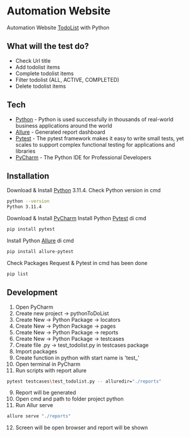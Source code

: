 # Automation Website
Automation Website [TodoList] with Python

## What will the test do?
- Check Url title
- Add todolist items
- Complete todolist items
- Filter todolist (ALL, ACTIVE, COMPLETED)
- Delete todolist items

## Tech

- [Python] - Python is used successfully in thousands of real-world business applications around the world
- [Allure] - Generated report dashboard
- [Pytest] - The pytest framework makes it easy to write small tests, yet scales to support complex functional testing for applications and libraries
- [PyCharm] - The Python IDE for Professional Developers

## Installation

Download & Install [Python](https://www.python.org/ftp/python/3.11.4/python-3.11.4-amd64.exe) 3.11.4.
Check Python version in cmd
```sh
python --version
Python 3.11.4
```
Download & Install [PyCharm]
Install Python [Pytest] di cmd
```sh
pip install pytest
```
Install Python [Allure] di cmd
```sh
pip install allure-pytest
```
Check Packages Request & Pytest in cmd has been done 
```sh
pip list
```
## Development
1. Open PyCharm
2. Create new project -> pythonToDoList
3. Create New -> Python Package -> locators
4. Create New -> Python Package -> pages
5. Create New -> Python Package -> reports
6. Create New -> Python Package -> testcases
4. Create file .py -> test_todolist.py in testcases package
5. Import packages
6. Create function in python with start name is 'test_'
7. Open terminal in PyCharm 
8. Run scripts with report allure
```sh
pytest testcases\test_todolist.py -- alluredir="./reports" 
```
9. Report will be generated
10. Open cmd and path to folder project python
11. Run Allur serve
```sh
allure serve "./reports" 
```
12. Screen will be open browser and report will be shown

   [Python]: <https://www.python.org/>
   [Request]: <https://pypi.org/project/requests/>
   [Pytest]: <https://pypi.org/project/pytest/>
   [PyCharm]: <https://www.jetbrains.com/pycharm/>
   [ToDoList]: <https://todomvc.com/examples/knockoutjs/>
   [Allure]: <https://pypi.org/project/allure-pytest/>
